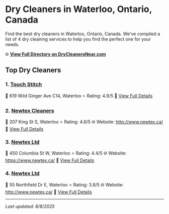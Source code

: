 # Dry Cleaners in Waterloo, Ontario, Canada

Find the best dry cleaners in Waterloo, Ontario, Canada. We've compiled a list of 4 dry cleaning services to help you find the perfect one for your needs.

🌐 **[View Full Directory on DryCleanersNear.com](https://drycleanersnear.com/city/Canada/Ontario/Waterloo)**

## Top Dry Cleaners

### 1. [Touch Stitch](https://drycleanersnear.com/dryCleaner/68901499913e4c7c8f7e9a97/touch-stitch)
📍 619 Wild Ginger Ave C14, Waterloo
⭐ Rating: 4.9/5
🔗 [View Full Details](https://drycleanersnear.com/dryCleaner/68901499913e4c7c8f7e9a97/touch-stitch)

### 2. [Newtex Cleaners](https://drycleanersnear.com/dryCleaner/68901448913e4c7c8f7e9820/newtex-cleaners)
📍 207 King St S, Waterloo
⭐ Rating: 4.6/5
🌐 Website: http://www.newtex.ca/
🔗 [View Full Details](https://drycleanersnear.com/dryCleaner/68901448913e4c7c8f7e9820/newtex-cleaners)

### 3. [Newtex Ltd](https://drycleanersnear.com/dryCleaner/68901480913e4c7c8f7e99d3/newtex-ltd)
📍 450 Columbia St W, Waterloo
⭐ Rating: 4.4/5
🌐 Website: https://www.newtex.ca/
🔗 [View Full Details](https://drycleanersnear.com/dryCleaner/68901480913e4c7c8f7e99d3/newtex-ltd)

### 4. [Newtex Ltd](https://drycleanersnear.com/dryCleaner/689014ba913e4c7c8f7e9b9c/newtex-ltd)
📍 55 Northfield Dr E, Waterloo
⭐ Rating: 3.8/5
🌐 Website: http://www.newtex.ca/
🔗 [View Full Details](https://drycleanersnear.com/dryCleaner/689014ba913e4c7c8f7e9b9c/newtex-ltd)


---

*Last updated: 8/8/2025*
